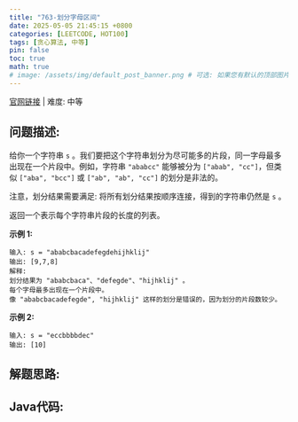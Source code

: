 ```yaml
---
title: "763-划分字母区间"
date: 2025-05-05 21:45:15 +0800
categories: [LEETCODE, HOT100]
tags: [贪心算法, 中等]
pin: false
toc: true
math: true
# image: /assets/img/default_post_banner.png # 可选: 如果您有默认的顶部图片，取消注释并修改路径
---
```


[官网链接](https://leetcode.cn/problems/partition-labels/) \| 难度: 中等

## 问题描述: 

给你一个字符串 `s` 。我们要把这个字符串划分为尽可能多的片段，同一字母最多出现在一个片段中。例如，字符串 `"ababcc"` 能够被分为 `["abab", "cc"]`，但类似 `["aba", "bcc"]` 或 `["ab", "ab", "cc"]` 的划分是非法的。

注意，划分结果需要满足: 将所有划分结果按顺序连接，得到的字符串仍然是 `s` 。

返回一个表示每个字符串片段的长度的列表。

 

**示例 1:**

```
输入: s = "ababcbacadefegdehijhklij"
输出: [9,7,8]
解释: 
划分结果为 "ababcbaca"、"defegde"、"hijhklij" 。
每个字母最多出现在一个片段中。
像 "ababcbacadefegde", "hijhklij" 这样的划分是错误的，因为划分的片段数较少。 
```

**示例 2:**

```
输入: s = "eccbbbbdec"
输出: [10]
```



## 解题思路: 

## Java代码: 
